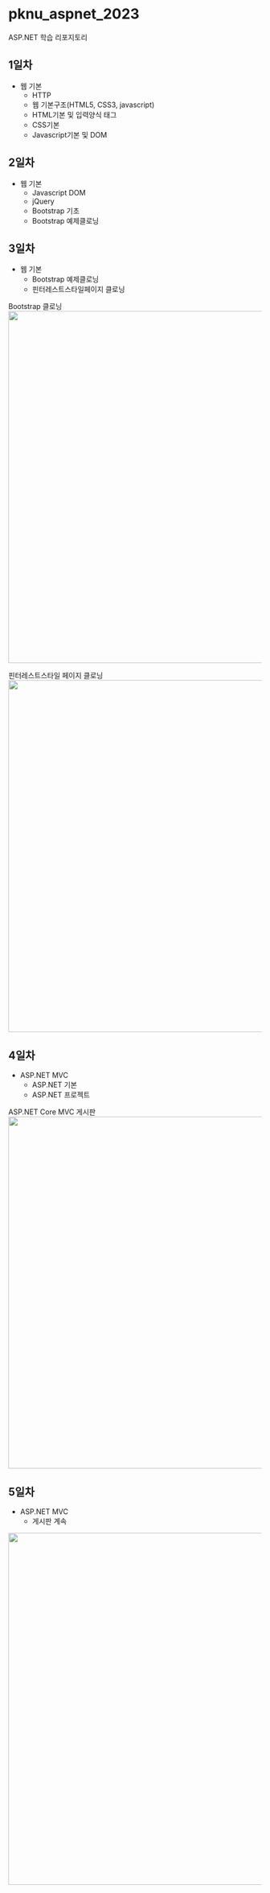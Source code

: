 # pknu_aspnet_2023
ASP.NET 학습 리포지토리

## 1일차
- 웹 기본
	- HTTP
	- 웹 기본구조(HTML5, CSS3, javascript)
	- HTML기본 및 입력양식 태그
	- CSS기본
	- Javascript기본 및 DOM
	
## 2일차
- 웹 기본
	- Javascript DOM
	- jQuery
	- Bootstrap 기초
	- Bootstrap 예제클로닝
	
## 3일차
- 웹 기본
	- Bootstrap 예제클로닝
	- 핀터레스트스타일페이지 클로닝
	
Bootstrap 클로닝  
<img src="https://github.com/ZZO-ZHO/pknu_aspnet_2023/blob/main/Day03/images/boot.gif?raw=true" width="700">

핀터레스트스타일 페이지 클로닝  
<img src="https://github.com/ZZO-ZHO/pknu_aspnet_2023/blob/main/Day03/images/pinterest.gif?raw=true" width="700">

## 4일차
- ASP.NET MVC
	- ASP.NET 기본
	- ASP.NET 프로젝트

ASP.NET Core MVC 게시판
<img src="https://github.com/ZZO-ZHO/pknu_aspnet_2023/blob/main/Day04/images/aspnet.png?raw=true" width="700">

## 5일차
- ASP.NET MVC
	- 게시판 계속
	
<img src="https://github.com/ZZO-ZHO/pknu_aspnet_2023/blob/main/Day05/images/net.gif?raw=true" width="700">
